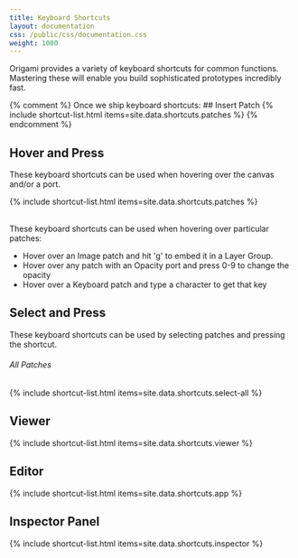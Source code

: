 ```yaml
---
title: Keyboard Shortcuts
layout: documentation
css: /public/css/documentation.css
weight: 1000
---
```


Origami provides a variety of keyboard shortcuts for common functions. Mastering these will enable you build sophisticated prototypes incredibly fast.

{% comment %} Once we ship keyboard shortcuts:
	## Insert Patch
	{% include shortcut-list.html items=site.data.shortcuts.patches %}
{% endcomment %}

## Hover and Press

These keyboard shortcuts can be used when hovering over the canvas and/or a port.

{% include shortcut-list.html items=site.data.shortcuts.patches %}

<br>These keyboard shortcuts can be used when hovering over particular patches:
<ul class="bulleted-list">
  <li>Hover over an Image patch and hit 'g' to embed it in a Layer Group.
  <li>Hover over any patch with an Opacity port and press 0-9 to change the opacity</li>
  <li>Hover over a Keyboard patch and type a character to get that key</li>
</ul>

## Select and Press

These keyboard shortcuts can be used by selecting patches and pressing the shortcut.

<h6>All Patches</h6>
{% include shortcut-list.html items=site.data.shortcuts.select-all %}

## Viewer

{% include shortcut-list.html items=site.data.shortcuts.viewer %}

## Editor

{% include shortcut-list.html items=site.data.shortcuts.app %}

## Inspector Panel

{% include shortcut-list.html items=site.data.shortcuts.inspector %}

